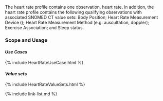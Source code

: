 ﻿The heart rate profile contains one observation, heart rate. In addition, the heart rate profile contains the following qualifying observations with associated SNOMED CT value sets: Body Position; Heart Rate Measurement Device (); Heart Rate Measurement Method (e.g. auscultation, doppler); Exercise Association; and Sleep status.

### Scope and Usage
#### ***Use Cases***

{% include HeartRateUseCase.html %}

#### ***Value sets***

{% include HeartRateValueSets.html %}

{% include link-list.md %}